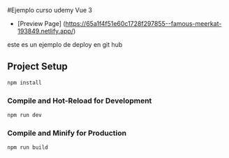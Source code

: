 #Ejemplo curso udemy Vue 3

- [Preview Page] (https://65a1f4f51e60c1728f297855--famous-meerkat-193849.netlify.app/)


este es un ejemplo de deploy en git hub

## Project Setup

```sh
npm install
```

### Compile and Hot-Reload for Development

```sh
npm run dev
```

### Compile and Minify for Production

```sh
npm run build
```
